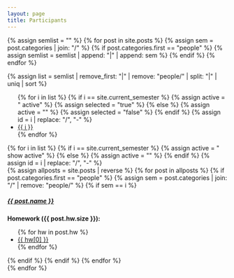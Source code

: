 ```yaml
---
layout: page
title: Participants
---
```

{% assign semlist = "" %}
{% for post in site.posts %}
{% assign sem = post.categories | join: "/" %}
{% if post.categories.first == "people" %}
{% assign semlist = semlist | append: "|" | append: sem %}
{% endif %}
{% endfor %}

{% assign list = semlist | remove_first: "|" | remove: "people/" | split: "|" | uniq | sort %}

<ul class="nav nav-pills mb-3" id="semlist-tab" role="tablist">
{% for i in list %}
{% if i == site.current_semester %}
{% assign active = " active" %}
{% assign selected = "true" %}
{% else %}
{% assign active = "" %}
{% assign selected = "false" %}
{% endif %}
{% assign id = i | replace: "/", "-" %}
    <li class="nav-item">
        <a
            class="nav-link{{active}}"
            id="semlist-{{id}}-tab"
            data-toggle="pill"
            href="#semlist-{{id}}"
            role="tab"
            aria-controls="semlist-{{id}}"
            aria-selected="{{selected}}"
        >
            {{ i }}
        </a>
    </li>
{% endfor %}
</ul>

<div class="tab-content" id="semlist-tabContent">
{% for i in list %}
{% if i == site.current_semester %}
{% assign active = " show active" %}
{% else %}
{% assign active = "" %}
{% endif %}
{% assign id = i | replace: "/", "-" %}
    <div
        class="tab-pane fade{{active}}"
        id="semlist-{{id}}"
        role="tabpanel"
        aria-labelledby="semlist-{{id}}-tab"
    >
        <div class="row">
        {% assign allposts = site.posts | reverse %}
        {% for post in allposts %}
            {% if post.categories.first == "people" %}
            {% assign sem = post.categories | join: "/" | remove: "people/" %}
            {% if sem == i %}
            <div class="col-12 col-md-4">
                <div class="card">
                    <div class="card-body">
                        <h5 class="card-title"><a href="{{ post.url }}">{{ post.name }}</a></h5>
                        <p class="card-text"><strong>Homework ({{ post.hw.size }}):</strong></p>
                        <ul>
                            {% for hw in post.hw %}
                            <li><a href="{{ hw[1] }}">{{ hw[0] }}</a></li>
                            {% endfor %}
                        </ul>
                    </div>
                </div>
            </div>
            {% endif %}
            {% endif %}
        {% endfor %}
        </div>
    </div>
{% endfor %}
</div>